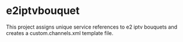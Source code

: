 # e2iptvbouquet
This project assigns unique service references to e2 iptv bouquets and creates a custom.channels.xml template file.
